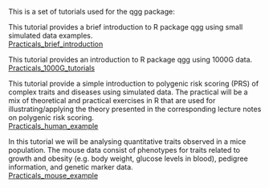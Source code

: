 This is a set of tutorials used for the qgg package:  


This tutorial provides a brief introduction to R package qgg using small simulated data examples.  
[Practicals_brief_introduction](https://psoerensen.github.io/qgtutorials/Quick-tutorials-for-qgg-package.pdf)  


This tutorial provides an introduction to R package qgg using 1000G data.  
[Practicals_1000G_tutorials](https://psoerensen.github.io/qgtutorials/1000G-tutorials-for-qgg-package.pdf)  


This tutorial provide a simple introduction to polygenic risk scoring (PRS) of complex
traits and diseases using simulated data. The practical will be a mix of theoretical and practical exercises in R that are used for
illustrating/applying the theory presented in the corresponding lecture notes on polygenic risk scoring.  
[Practicals_human_example](https://psoerensen.github.io/qgtutorials/Practicals_human_example.pdf)  


In this tutorial we will be analysing quantitative traits observed in a mice population. The mouse data
consist of phenotypes for traits related to growth and obesity (e.g. body weight, glucose levels in blood),
pedigree information, and genetic marker data.  
[Practicals_mouse_example](https://psoerensen.github.io/qgtutorials/Practicals_mouse_example.pdf)  